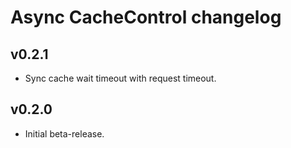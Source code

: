 # Async CacheControl changelog

## v0.2.1

- Sync cache wait timeout with request timeout.

## v0.2.0

- Initial beta-release.
